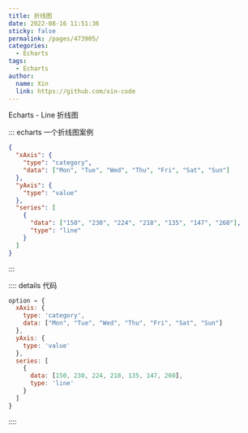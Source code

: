 ```yaml
---
title: 折线图
date: 2022-08-16 11:51:36
sticky: false
permalink: /pages/473905/
categories: 
  - Echarts
tags: 
  - Echarts
author: 
  name: Xin
  link: https://github.com/xin-code
---
```


Echarts - Line 折线图

<!-- more -->

::: echarts 一个折线图案例

```json
{
  "xAxis": {
    "type": "category",
    "data": ["Mon", "Tue", "Wed", "Thu", "Fri", "Sat", "Sun"]
  },
  "yAxis": {
    "type": "value"
  },
  "series": [
    {
      "data": ["150", "230", "224", "218", "135", "147", "260"],
      "type": "line"
    }
  ]
}
```

:::


:::: details 代码

```js
option = {
  xAxis: {
    type: 'category',
    data: ["Mon", "Tue", "Wed", "Thu", "Fri", "Sat", "Sun"]
  },
  yAxis: {
    type: 'value'
  },
  series: [
    {
      data: [150, 230, 224, 218, 135, 147, 260],
      type: 'line'
    }
  ]
}
```

::::